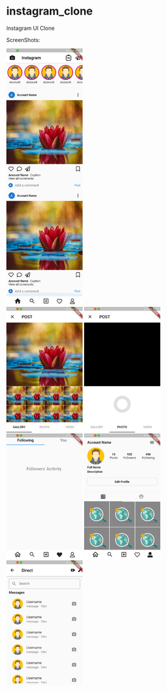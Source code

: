 # instagram_clone
Instagram UI Clone

ScreenShots:

<img src="https://github.com/jagrut-18/instagram_clone/blob/master/screenshots/Screenshot_1.png" width="200">
<br>
<img src="https://github.com/jagrut-18/instagram_clone/blob/master/screenshots/Screenshot_2.png" width="200">
<img src="https://github.com/jagrut-18/instagram_clone/blob/master/screenshots/Screenshot_3.png" width="200">
<img src="https://github.com/jagrut-18/instagram_clone/blob/master/screenshots/Screenshot_4.png" width="200">
<img src="https://github.com/jagrut-18/instagram_clone/blob/master/screenshots/Screenshot_5.png" width="200">
<img src="https://github.com/jagrut-18/instagram_clone/blob/master/screenshots/Screenshot_6.png" width="200">
